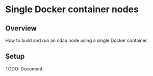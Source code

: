 # Single Docker container nodes

## Overview

How to build and run an ndau node using a single Docker container.

## Setup

TODO: Document.
